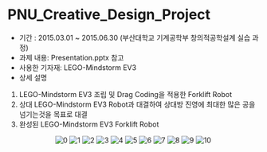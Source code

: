 # PNU_Creative_Design_Project
- 기간 : 2015.03.01 ~ 2015.06.30 (부산대학교 기계공학부 창의적공학설계 실습 과정)
- 과제 내용: Presentation.pptx 참고
- 사용한 기자재: LEGO-Mindstorm EV3
- 상세 설명
1) LEGO-Mindstorm EV3 조립 및 Drag Coding을 적용한 Forklift Robot
2) 상대 LEGO-Mindstorm EV3 Robot과 대결하여 상대방 진영에 최대한 많은 공을 넘기는것을 목표로 대결
3) 완성된 LEGO-Mindstorm EV3 Forklift Robot

<p align="center">
  <img src="https://user-images.githubusercontent.com/47058935/214266053-f0a86ee0-1137-4514-bf50-ad1c83976b07.jpg" alt="0" width="number" />
  <img src="https://user-images.githubusercontent.com/47058935/214914651-251eb6c5-4521-448c-aea2-9bd10cd72153.PNG" alt="1" width="number" />
  <img src="https://user-images.githubusercontent.com/47058935/214914661-e8cf9e64-4a18-449b-9265-d6af107b489e.PNG" alt="2" width="number" />
  <img src="https://user-images.githubusercontent.com/47058935/214914662-e896c928-61c6-4fbe-ad6a-e135039e39b9.PNG" alt="3" width="number" />
  <img src="https://user-images.githubusercontent.com/47058935/214914663-fd4562dd-c24d-440b-9051-697bf23f8dec.PNG" alt="4" width="number" />
  <img src="https://user-images.githubusercontent.com/47058935/214914669-5d45eb41-df2a-42d3-8095-7578092aa5eb.PNG" alt="5" width="number" />
  <img src="https://user-images.githubusercontent.com/47058935/214914671-e1bc2832-3e6b-46d9-b7e7-69123e6eeaad.PNG" alt="6" width="number" />
  <img src="https://user-images.githubusercontent.com/47058935/214914676-057e31ac-0d05-4f22-bf40-029091ad0601.PNG" alt="7" width="number" />
  <img src="https://user-images.githubusercontent.com/47058935/214914680-ac2065a8-94a2-4c6f-9226-2a1cba819ae9.PNG" alt="8" width="number" />
  <img src="https://user-images.githubusercontent.com/47058935/214914681-4b193410-a5b6-4d62-a734-9713a31fe064.PNG" alt="9" width="number" />
  <img src="https://user-images.githubusercontent.com/47058935/214914685-2ef0d170-eec3-4927-a79f-7703995c2a71.PNG" alt="10" width="number" />
</p>
